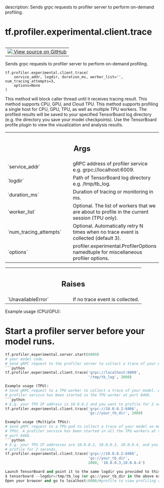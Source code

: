 description: Sends grpc requests to profiler server to perform on-demand profiling.

<div itemscope itemtype="http://developers.google.com/ReferenceObject">
<meta itemprop="name" content="tf.profiler.experimental.client.trace" />
<meta itemprop="path" content="Stable" />
</div>

# tf.profiler.experimental.client.trace

<!-- Insert buttons and diff -->

<table class="tfo-notebook-buttons tfo-api nocontent" align="left">
<td>
  <a target="_blank" href="https://github.com/tensorflow/tensorflow/blob/r2.3/tensorflow/python/profiler/profiler_client.py#L28-L95">
    <img src="https://www.tensorflow.org/images/GitHub-Mark-32px.png" />
    View source on GitHub
  </a>
</td>
</table>



Sends grpc requests to profiler server to perform on-demand profiling.

<pre class="devsite-click-to-copy prettyprint lang-py tfo-signature-link">
<code>tf.profiler.experimental.client.trace(
    service_addr, logdir, duration_ms, worker_list='', num_tracing_attempts=3,
    options=None
)
</code></pre>



<!-- Placeholder for "Used in" -->

This method will block caller thread until it receives tracing result. This
method supports CPU, GPU, and Cloud TPU. This method supports profiling a
single host for CPU, GPU, TPU, as well as multiple TPU workers.
The profiled results will be saved to your specified TensorBoard log
directory (e.g. the directory you save your model checkpoints). Use the
TensorBoard profile plugin to view the visualization and analysis results.

<!-- Tabular view -->
 <table class="responsive fixed orange">
<colgroup><col width="214px"><col></colgroup>
<tr><th colspan="2"><h2 class="add-link">Args</h2></th></tr>

<tr>
<td>
`service_addr`
</td>
<td>
gRPC address of profiler service e.g. grpc://localhost:6009.
</td>
</tr><tr>
<td>
`logdir`
</td>
<td>
Path of TensorBoard log directory e.g. /tmp/tb_log.
</td>
</tr><tr>
<td>
`duration_ms`
</td>
<td>
Duration of tracing or monitoring in ms.
</td>
</tr><tr>
<td>
`worker_list`
</td>
<td>
Optional. The list of workers that we are about to profile in
the current session (TPU only).
</td>
</tr><tr>
<td>
`num_tracing_attempts`
</td>
<td>
Optional. Automatically retry N times when no trace
event is collected (default 3).
</td>
</tr><tr>
<td>
`options`
</td>
<td>
profiler.experimental.ProfilerOptions namedtuple for miscellaneous
profiler options.
</td>
</tr>
</table>



<!-- Tabular view -->
 <table class="responsive fixed orange">
<colgroup><col width="214px"><col></colgroup>
<tr><th colspan="2"><h2 class="add-link">Raises</h2></th></tr>

<tr>
<td>
`UnavailableError`
</td>
<td>
If no trace event is collected.
</td>
</tr>
</table>


Example usage (CPU/GPU):
# Start a profiler server before your model runs.
```python
tf.profiler.experimental.server.start(6009)
# your model code.
# Send gRPC request to the profiler server to collect a trace of your model.
```python
tf.profiler.experimental.client.trace('grpc://localhost:6009',
                                      '/tmp/tb_log', 2000)

Example usage (TPU):
# Send gRPC request to a TPU worker to collect a trace of your model. A
# profiler service has been started in the TPU worker at port 8466.
```python
# E.g. your TPU IP address is 10.0.0.2 and you want to profile for 2 seconds.
tf.profiler.experimental.client.trace('grpc://10.0.0.2:8466',
                                      'gs://your_tb_dir', 2000)

Example usage (Multiple TPUs):
# Send gRPC request to a TPU pod to collect a trace of your model on multiple
# TPUs. A profiler service has been started in all the TPU workers at the
# port 8466.
```python
# E.g. your TPU IP addresses are 10.0.0.2, 10.0.0.3, 10.0.0.4, and you want to
# profile for 2 seconds.
tf.profiler.experimental.client.trace('grpc://10.0.0.2:8466',
                                      'gs://your_tb_dir',
                                      2000, '10.0.0.3,10.0.0.4')

Launch TensorBoard and point it to the same logdir you provided to this API.
$ tensorboard --logdir=/tmp/tb_log (or gs://your_tb_dir in the above examples)
Open your browser and go to localhost:6006/#profile to view profiling results.